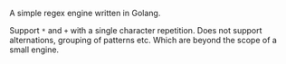 A simple regex engine written in Golang.

Support `*` and `+`  with a single character repetition.
Does not support alternations, grouping of patterns etc. Which are beyond the scope 
of a small engine.

